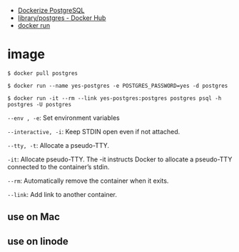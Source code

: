 - [Dockerize PostgreSQL](https://docs.docker.com/engine/examples/postgresql_service/)
- [library/postgres - Docker Hub](https://hub.docker.com/_/postgres/)
- [docker run](https://docs.docker.com/v17.12/edge/engine/reference/commandline/run/#usage)

# image

`$ docker pull postgres`

`$ docker run --name yes-postgres -e POSTGRES_PASSWORD=yes -d postgres`

`$ docker run -it --rm --link yes-postgres:postgres postgres psql -h postgres -U postgres`

`--env , -e`:	Set environment variables

`--interactive, -i`: Keep STDIN open even if not attached.

`--tty, -t`: Allocate a pseudo-TTY.

`-it`: Allocate pseudo-TTY. The -it instructs Docker to allocate a pseudo-TTY connected to the container’s stdin.

`--rm`: Automatically remove the container when it exits.

`--link`: Add link to another container.

## use on Mac

## use on linode
